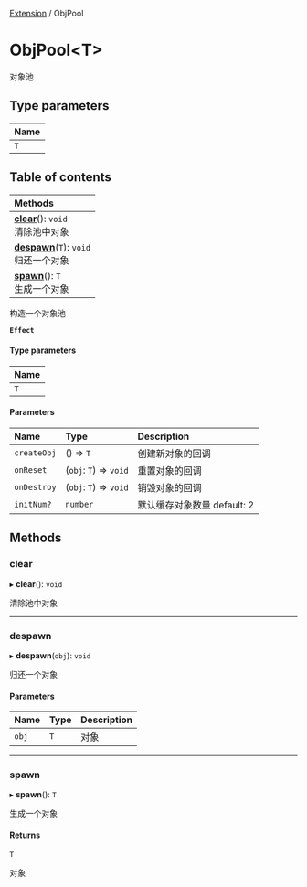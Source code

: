 [Extension](../modules/Extension.Extension.md) / ObjPool

# ObjPool<T\> <Badge type="tip" text="Class" /> <Score text="ObjPool<T\>" />

对象池

## Type parameters

| Name |
| :------ |
| `T` |

## Table of contents

| Methods |
| :-----|
| **[clear](Extension.ObjPool.md#clear)**(): `void` <br> 清除池中对象|
| **[despawn](Extension.ObjPool.md#despawn)**(`T`): `void` <br> 归还一个对象|
| **[spawn](Extension.ObjPool.md#spawn)**(): `T` <br> 生成一个对象|

构造一个对象池

**`Effect`**


#### Type parameters

| Name |
| :------ |
| `T` |

#### Parameters

| Name | Type | Description |
| :------ | :------ | :------ |
| `createObj` | () => `T` |  创建新对象的回调 |
| `onReset` | (`obj`: `T`) => `void` |  重置对象的回调 |
| `onDestroy` | (`obj`: `T`) => `void` |  销毁对象的回调 |
| `initNum?` | `number` |  默认缓存对象数量 default: 2 |

## Methods

### clear <Score text="clear" /> 

▸ **clear**(): `void` <Badge type="tip" text="other" />

清除池中对象



___

### despawn <Score text="despawn" /> 

▸ **despawn**(`obj`): `void` <Badge type="tip" text="other" />

归还一个对象


#### Parameters

| Name | Type | Description |
| :------ | :------ | :------ |
| `obj` | `T` |  对象 |


___

### spawn <Score text="spawn" /> 

▸ **spawn**(): `T` <Badge type="tip" text="other" />

生成一个对象


#### Returns

`T`

对象
